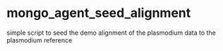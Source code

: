# mongo_agent_seed_alignment
simple script to seed the demo alignment of the plasmodium data to the plasmodium reference
